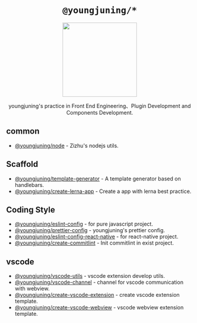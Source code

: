 <div align="center">
  <h1><code>@youngjuning/*</code></h1>
  <img alt="" src="https://avatars.githubusercontent.com/u/13204332?v=4" width="200"/>
  <p>youngjuning's practice in Front End Engineering、Plugin Development and Components Development.</p>
</div>

## common

- [@youngjuning/node](https://github.com/youngjuning/youngjuning/tree/main/packages/node/) - Zizhu's nodejs utils.

## Scaffold

- [@youngjuning/template-generator](https://github.com/youngjuning/youngjuning/tree/main/packages/template-generator) - A template generator based on handlebars.
- [@youngjuning/create-lerna-app](https://github.com/youngjuning/youngjuning/tree/main/packages/create-lerna-app/) - Create a app with lerna best practice.

## Coding Style

- [@youngjuning/eslint-config](https://github.com/youngjuning/youngjuning/tree/main/packages/eslint-config-base#readme) - for pure javascript project.
- [@youngjuning/prettier-config](https://github.com/youngjuning/youngjuning/tree/main/packages/prettier-config) - youngjuning's prettier config.
- [@youngjuning/eslint-config-react-native](https://github.com/youngjuning/youngjuning/tree/main/packages/eslint-config-react-native#readme) - for react-native project.
- [@youngjuning/create-commitlint](https://github.com/youngjuning/youngjuning/tree/main/packages/create-commitlint) - Init commitlint in exist project.

## vscode

- [@youngjuning/vscode-utils](https://github.com/youngjuning/youngjuning/tree/main/packages/vscode-utils]/) - vscode extension develop utils.
- [@youngjuning/vscode-channel](https://github.com/youngjuning/youngjuning/tree/main/packages/vscode-channel/) - channel for vscode communication with webview.
- [@youngjuning/create-vscode-extension](https://github.com/youngjuning/youngjuning/tree/main/packages/create-vscode-extension/) - create vscode extension template.
- [@youngjuning/create-vscode-webview](https://github.com/youngjuning/youngjuning/tree/main/packages/create-vscode-webview/) - vscode webview extension template.
